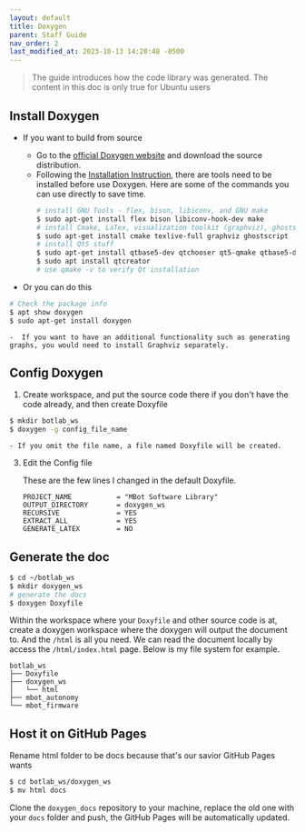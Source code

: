 ```yaml
---
layout: default
title: Doxygen
parent: Staff Guide
nav_order: 2
last_modified_at: 2023-10-13 14:20:48 -0500
---
```


> The guide introduces how the code library was generated. The content in this doc is only true for Ubuntu users

## Install Doxygen

- If you want to build from source 
    - Go to the [official Doxygen website](https://www.doxygen.nl/download.html) and download the source distribution.
    - Following the [Installation Instruction](https://www.doxygen.nl/manual/install.html), there are tools need to be installed before use Doxygen. Here are some of the commands you can use directly to save time.
        ```bash
        # install GNU Tools - flex, bison, libiconv, and GNU make
        $ sudo apt-get install flex bison libiconv-hook-dev make
        # install Cmake, LaTex, visualization toolkit (graphviz), ghostscript
        $ sudo apt-get install cmake texlive-full graphviz ghostscript
        # install Qt5 stuff
        $ sudo apt-get install qtbase5-dev qtchooser qt5-qmake qtbase5-dev-tools  
        $ sudo apt install qtcreator
        # use qmake -v to verify Qt installation
        ```

- Or you can do this
```bash
# Check the package info
$ apt show doxygen
$ sudo apt-get install doxygen
```
    -  If you want to have an additional functionality such as generating graphs, you would need to install Graphviz separately.

## Config Doxygen
1. Create workspace, and put the source code there if you don't have the code already, and then create Doxyfile
```bash
$ mkdir botlab_ws
$ doxygen -g config_file_name
```
    - If you omit the file name, a file named Doxyfile will be created.

3. Edit the Config file

    These are the few lines I changed in the default Doxyfile.
    ```
    PROJECT_NAME           = "MBot Software Library"
    OUTPUT_DIRECTORY       = doxygen_ws
    RECURSIVE              = YES
    EXTRACT_ALL            = YES
    GENERATE_LATEX         = NO
    ```

## Generate the doc  

```bash
$ cd ~/botlab_ws
$ mkdir doxygen_ws
# generate the docs
$ doxygen Doxyfile
```

Within the workspace where your `Doxyfile` and other source code is at, create a doxygen workspace where the doxygen will output the document to. And the `/html` is all you need. We can read the document locally by access the `/html/index.html` page. Below is my file system for example.
```
botlab_ws
├── Doxyfile
├── doxygen_ws
│   └── html
├── mbot_autonomy
└── mbot_firmware
```

## Host it on GitHub Pages
Rename html folder to be docs because that's our savior GitHub Pages wants
```bash
$ cd botlab_ws/doxygen_ws
$ mv html docs
```

Clone the `doxygen_docs` repository to your machine, replace the old one with your `docs` folder and push, the GitHub Pages will be automatically updated.